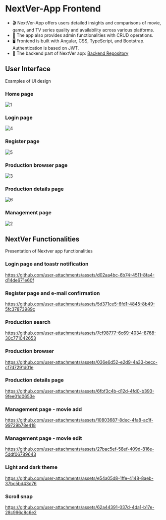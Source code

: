 # NextVer-App Frontend
- 🎬 NextVer-App offers users detailed insights and comparisons of movie, game, and TV series quality and availability across various platforms.
- 🔧 The app also provides admin functionalities with CRUD operations.
- 🖥️ Frontend is built with Angular, CSS, TypeScript, and Bootstrap. Authentication is based on JWT.
- 🔗 The backend part of NextVer app: [Backend Repository](https://github.com/NextVer-Project/Backend/)

## User Interface
Examples of UI design
### Home page
![1](https://github.com/user-attachments/assets/45e99a33-6a24-4ee9-b985-448fef8a5be6)
### Login page
![4](https://github.com/user-attachments/assets/fcf576ef-d939-4461-a61f-6c1b244be283)
### Register page
![5](https://github.com/user-attachments/assets/51d14c14-410b-409e-a38b-f70c62c5b015)
### Production browser page
![3](https://github.com/user-attachments/assets/7e423587-18ea-46dd-9b8e-67b06e1313f8)
### Production details page
![6](https://github.com/user-attachments/assets/0e385d0d-eee0-4a0a-b371-8ab196681fc8)
### Management page
![2](https://github.com/user-attachments/assets/2a86ea9f-3ed5-4684-9b14-a8d93d24e510)

## NextVer Functionalities
Presentation of Nextver app functionalities

### Login page and toastr notification

https://github.com/user-attachments/assets/d02aa4bc-6b74-4511-8fa4-d14de671e60f

### Register page and e-mail confirmation

https://github.com/user-attachments/assets/5d371ce5-6fd1-4845-8b49-5fc37873989c

### Production search

https://github.com/user-attachments/assets/7cf98777-6c69-4034-8768-30c771042653

### Production browser

https://github.com/user-attachments/assets/036e6d52-e2d9-4a33-becc-cf7d7291d01e

### Production details page

https://github.com/user-attachments/assets/6fbf3c4b-d12d-4fd0-b393-9fee01d0653e

### Management page - movie add 

https://github.com/user-attachments/assets/10803687-8dec-4fa8-ac1f-99729b78e418

### Management page - movie edit 

https://github.com/user-attachments/assets/27bac5ef-58ef-409d-816e-5ddf06789643

### Light and dark theme
https://github.com/user-attachments/assets/e54a05d8-1ffe-4148-8aeb-37bc5bd43d76

### Scroll snap 
https://github.com/user-attachments/assets/62a44391-037d-4da1-b17e-28c996c8c6e2
